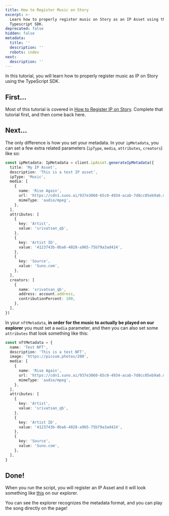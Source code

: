 ```yaml
---
title: How to Register Music on Story
excerpt: >-
  Learn how to properly register music on Story as an IP Asset using the
  Typescript SDK.
deprecated: false
hidden: false
metadata:
  title: ''
  description: ''
  robots: index
next:
  description: ''
---
```

In this tutorial, you will learn how to properly register music as IP on Story using the TypeScript SDK. 

## First...

Most of this tutorial is covered in [How to Register IP on Story](doc:how-to-register-ip-on-story). Complete that tutorial first, and then come back here.

## Next...

The only difference is how you set your metadata. In your `ipMetadata`, you can set a few extra related parameters (`ipType`, `media`, `attributes`, `creators`) like so:

```typescript main.ts
const ipMetadata: IpMetadata = client.ipAsset.generateIpMetadata({
  title: 'My IP Asset',
  description: 'This is a test IP asset',
  ipType: 'Music',
  media: [
    {
      name: 'Rise Again',
      url: 'https://cdn1.suno.ai/937e3060-65c0-4934-acab-7d8cc05eb9a6.mp3',
      mimeType: 'audio/mpeg',
    },
  ],
  attributes: [
    {
      key: 'Artist',
      value: 'srivatsan_qb',
    },
    {
      key: 'Artist ID',
      value: '4123743b-8ba6-4028-a965-75b79a3ad424',
    },
    {
      key: 'Source',
      value: 'Suno.com',
    },
  ],
  creators: [
    {
      name: 'srivatsan_qb',
      address: account.address,
      contributionPercent: 100,
    },
  ],
})
```

In your `nftMetadata`, **in order for the music to actually be played on our explorer** you must set a `media` parameter, and then you can also set some `attributes` that look something like this:

```typescript main.ts
const nftMetadata = {
  name: 'Test NFT',
  description: 'This is a test NFT',
  image: 'https://picsum.photos/200',
  media: [
    {
      name: 'Rise Again',
      url: 'https://cdn1.suno.ai/937e3060-65c0-4934-acab-7d8cc05eb9a6.mp3',
      mimeType: 'audio/mpeg',
    },
  ],
  attributes: [
    {
      key: 'Artist',
      value: 'srivatsan_qb',
    },
    {
      key: 'Artist ID',
      value: '4123743b-8ba6-4028-a965-75b79a3ad424',
    },
    {
      key: 'Source',
      value: 'Suno.com',
    },
  ],
}
```

## Done!

When you run the script, you will register an IP Asset and it will look something like [this](https://explorer.story.foundation/ipa/0x4044731f1F7265FCDf11ED553d9BB4cBD21eD2D0) on our explorer.

You can see the explorer recognizes the metadata format, and you can play the song directly on the page!
